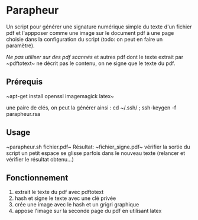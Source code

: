 # Parapheur

Un script pour générer une signature numérique simple du texte d'un fichier pdf et l'appposer comme une image sur le document pdf à une page choisie dans la configuration du script (todo: on peut en faire un paramètre).

_Ne pas utiliser sur des pdf scannés_ et autres pdf dont le texte extrait par ~pdftotext~ ne décrit pas le contenu, on ne signe que le texte du pdf.

## Prérequis
~apt-get install openssl imagemagick latex~

une paire de clés, on peut la générer ainsi :
cd ~/.ssh/ ; ssh-keygen -f parapheur.rsa

## Usage
~parapheur.sh fichier.pdf~
Résultat: ~fichier_signe.pdf~
vérifier la sortie du script un petit espace se glisse parfois dans le nouveau texte (relancer et vérifier le résultat obtenu…)

## Fonctionnement
1. extrait le texte du pdf avec pdftotext
2. hash et signe le texte avec une clé privée
3. crée une image avec le hash et un grigri graphique
4. appose l'image sur la seconde page du pdf en utilisant latex
